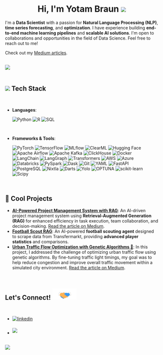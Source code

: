 <h1 align="center"><b>Hi, I'm Yotam Braun</b> <img src="https://media.giphy.com/media/hvRJCLFzcasrR4ia7z/giphy.gif" width="35"></h1>

I'm a **Data Scientist** with a passion for **Natural Language Processing (NLP)**, **time series forecasting**, and **optimization**. I have experience building **end-to-end machine learning pipelines** and **scalable AI solutions**. I'm open to collaborations and opportunities in the field of Data Science. Feel free to reach out to me!

Check out my [Medium articles](https://medium.com/@yotambraun).
<br><br>

<img src="https://user-images.githubusercontent.com/73097560/115834477-dbab4500-a447-11eb-908a-139a6edaec5c.gif"><br><br>

## <img src="https://media2.giphy.com/media/QssGEmpkyEOhBCb7e1/giphy.gif?cid=ecf05e47a0n3gi1bfqntqmob8g9aid1oyj2wr3ds3mg700bl&rid=giphy.gif" width ="25"><b> Tech Stack</b>
<br>

<p align="center">

- **Languages**:
    
    ![Python](https://img.shields.io/badge/Python-%2314354C.svg?style=for-the-badge&logo=python&logoColor=white)
    ![R](https://img.shields.io/badge/R-%23276DC3.svg?style=for-the-badge&logo=r&logoColor=white)
    ![SQL](https://img.shields.io/badge/SQL-%234169E1.svg?style=for-the-badge&logo=postgresql&logoColor=white)

<br>   
    
- **Frameworks & Tools**:

   ![PyTorch](https://img.shields.io/badge/PyTorch-%23EE4C2C.svg?style=for-the-badge&logo=pytorch&logoColor=white)
   ![TensorFlow](https://img.shields.io/badge/TensorFlow-%23FF6F00.svg?style=for-the-badge&logo=tensorflow&logoColor=white)
   ![MLflow](https://img.shields.io/badge/MLflow-%230080FF.svg?style=for-the-badge&logo=mlflow&logoColor=white)
   ![ClearML](https://img.shields.io/badge/ClearML-%2300C4B3.svg?style=for-the-badge&logo=&logoColor=white)
   ![Hugging Face](https://img.shields.io/badge/Hugging%20Face-%2300C7B7.svg?style=for-the-badge&logo=&logoColor=white)
   ![Apache Airflow](https://img.shields.io/badge/Apache%20Airflow-%23017CEE.svg?style=for-the-badge&logo=apache-airflow&logoColor=white)
   ![Apache Kafka](https://img.shields.io/badge/Apache%20Kafka-%23000000.svg?style=for-the-badge&logo=apache-kafka&logoColor=white)
   ![ClickHouse](https://img.shields.io/badge/ClickHouse-%23F68D2E.svg?style=for-the-badge&logo=clickhouse&logoColor=white)
   ![Docker](https://img.shields.io/badge/Docker-%232496ED.svg?style=for-the-badge&logo=docker&logoColor=white)
   ![LangChain](https://img.shields.io/badge/LangChain-%234A90E2.svg?style=for-the-badge&logo=&logoColor=white)
   ![LangGraph](https://img.shields.io/badge/LangGraph-%234A90E2.svg?style=for-the-badge&logo=&logoColor=white)
   ![Transformers](https://img.shields.io/badge/Transformers-%23FF6F00.svg?style=for-the-badge&logo=&logoColor=white)
   ![AWS](https://img.shields.io/badge/AWS-%23FF9900.svg?style=for-the-badge&logo=amazon-aws&logoColor=white)
   ![Azure](https://img.shields.io/badge/Azure-%230072C6.svg?style=for-the-badge&logo=microsoft-azure&logoColor=white)
   ![Databricks](https://img.shields.io/badge/Databricks-%23FF3621.svg?style=for-the-badge&logo=databricks&logoColor=white)
   ![PySpark](https://img.shields.io/badge/PySpark-%23E25A1C.svg?style=for-the-badge&logo=apache-spark&logoColor=white)
   ![Dask](https://img.shields.io/badge/Dask-%23F05133.svg?style=for-the-badge&logo=dask&logoColor=white)
   ![Git](https://img.shields.io/badge/Git-%23F05033.svg?style=for-the-badge&logo=git&logoColor=white)
   ![YAML](https://img.shields.io/badge/YAML-%232C8EBB.svg?style=for-the-badge&logo=&logoColor=white)
   ![FastAPI](https://img.shields.io/badge/FastAPI-%2300C7B7.svg?style=for-the-badge&logo=&logoColor=white)
   ![PostgreSQL](https://img.shields.io/badge/PostgreSQL-%23336791.svg?style=for-the-badge&logo=postgresql&logoColor=white)
   ![Nixtla](https://img.shields.io/badge/Nixtla-%23FF6F00.svg?style=for-the-badge&logo=&logoColor=white)
   ![Darts](https://img.shields.io/badge/Darts-%23FF6F00.svg?style=for-the-badge&logo=&logoColor=white)
   ![Yolo](https://img.shields.io/badge/Yolo-%23FF6F00.svg?style=for-the-badge&logo=&logoColor=white)
   ![OPTUNA](https://img.shields.io/badge/OPTUNA-%23FF6F00.svg?style=for-the-badge&logo=&logoColor=white)
   ![scikit-learn](https://img.shields.io/badge/scikit--learn-%23F7931E.svg?style=for-the-badge&logo=scikit-learn&logoColor=white)
   ![Scipy](https://img.shields.io/badge/SciPy-%230C55A5.svg?style=for-the-badge&logo=scipy&logoColor=%white)
<br>

## 🚀 Cool Projects

- [**AI-Powered Project Management System with RAG**](https://github.com/yotambraun/Project_Management_System_with_RAG): An AI-driven project management system using **Retrieval-Augmented Generation (RAG)** for enhanced efficiency in task execution, team collaboration, and decision-making. [Read the article on Medium](https://pub.towardsai.net/revolutionizing-project-management-with-ai-agents-and-langgraph-ff90951930c1).
- [**Football Scout RAG**](https://github.com/yotambraun/football_scout_rag): An AI-powered **football scouting agent** designed to scrape data from Transfermarkt, providing **advanced player statistics** and comparisons.
- [**Urban Traffic Flow Optimization with Genetic Algorithms 🧬**](https://github.com/yotambraun/medium_posts/tree/main/Optimizing_Urban_Traffic_Flow_Genetic%20_Algorithm): In this project, I addressed the challenge of optimizing urban traffic flow using genetic algorithms. By fine-tuning traffic light timings, my goal was to help reduce congestion and improve overall traffic movement within a simulated city environment. [Read the article on Medium](https://medium.com/@yotambraun/optimizing-urban-traffic-flow-a-genetic-algorithm-approach-to-traffic-light-timing-b6572c22e243).


<br>

## <b> Let's Connect!</b> <img src="https://github.com/0xAbdulKhalid/0xAbdulKhalid/raw/main/assets/mdImages/handshake.gif" width ="80">
<br>
<div align='left'>

<ul>

<li>
<a href="https://linkedin.com/in/yotam-braun-35a005183" target="_blank">
<img src="https://img.shields.io/badge/linkedin:  yotam-braun-%2300acee.svg?color=405DE6&style=for-the-badge&logo=linkedin&logoColor=white" alt=linkedin style="margin-bottom: 5px;"/>
</a>
</li>

<br>

<li>
<a href="mailto:yotambarun93@gmail.com" target="_blank">
<img src="https://img.shields.io/badge/gmail:  yotambarun93-%23EA4335.svg?style=for-the-badge&logo=gmail&logoColor=white" t=mail style="margin-bottom: 5px;" />
</a>
</li>

</ul>
</div>

<br>
<img src="https://user-images.githubusercontent.com/73097560/115834477-dbab4500-a447-11eb-908a-139a6edaec5c.gif">
<br>
<br>